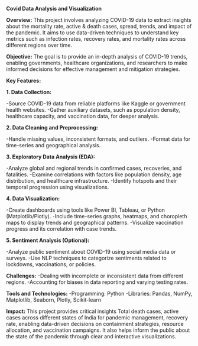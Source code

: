 **Covid Data Analysis and Visualization**

**Overview:**
This project involves analyzing COVID-19 data to extract insights about the mortality rate, active & death cases, spread, trends, and impact of the pandemic. It aims to use data-driven techniques to understand key metrics such as infection rates, recovery rates, and mortality rates across different regions over time.

**Objective:**
The goal is to provide an in-depth analysis of COVID-19 trends, enabling governments, healthcare organizations, and researchers to make informed decisions for effective management and mitigation strategies.

**Key Features:**

**1. Data Collection:**

-Source COVID-19 data from reliable platforms like Kaggle or government health websites.
-Gather auxiliary datasets, such as population density, healthcare capacity, and vaccination data, for deeper analysis.

**2. Data Cleaning and Preprocessing:**

-Handle missing values, inconsistent formats, and outliers.
-Format data for time-series and geographical analysis.

**3. Exploratory Data Analysis (EDA):**

-Analyze global and regional trends in confirmed cases, recoveries, and fatalities.
-Examine correlations with factors like population density, age distribution, and healthcare infrastructure.
-Identify hotspots and their temporal progression using visualizations.

**4. Data Visualization:**

-Create dashboards using tools like Power BI, Tableau, or Python (Matplotlib/Plotly).
-Include time-series graphs, heatmaps, and choropleth maps to display trends and geographical patterns.
-Visualize vaccination progress and its correlation with case trends.

**5. Sentiment Analysis (Optional):**

-Analyze public sentiment about COVID-19 using social media data or surveys.
-Use NLP techniques to categorize sentiments related to lockdowns, vaccinations, or policies.

**Challenges:**
-Dealing with incomplete or inconsistent data from different regions.
-Accounting for biases in data reporting and varying testing rates.

**Tools and Technologies:**
-Programming: Python
-Libraries: Pandas, NumPy, Matplotlib, Seaborn, Plotly, Scikit-learn

**Impact:**
This project provides critical insights Total death cases, active cases across different states of India for pandemic management, recovery rate, enabling data-driven decisions on containment strategies, resource allocation, and vaccination campaigns. It also helps inform the public about the state of the pandemic through clear and interactive visualizations.
